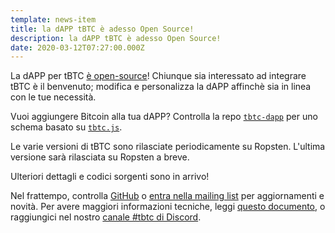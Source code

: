 ```yaml
---
template: news-item
title: la dAPP tBTC è adesso Open Source!
description: la dAPP tBTC è adesso Open Source!
date: 2020-03-12T07:27:00.000Z
---
```

La dAPP per tBTC [è open-source](https://github.com/keep-network/tbtc-dapp)! Chiunque sia interessato ad integrare tBTC è il benvenuto; modifica e personalizza la dAPP affinchè sia in linea con le tue necessità.

Vuoi aggiungere Bitcoin alla tua dAPP? Controlla la repo [`tbtc-dapp`](https://github.com/keep-network/tbtc-dapp) per uno schema basato su [`tbtc.js`](https://github.com/keep-network/tbtc.js).

Le varie versioni di tBTC sono rilasciate periodicamente su Ropsten. L'ultima versione sarà rilasciata su Ropsten a breve.

Ulteriori dettagli e codici sorgenti sono in arrivo!

Nel frattempo, controlla [GitHub](https://github.com/keep-network/tbtc) o [entra nella mailing list](#mailing-list) per aggiornamenti e novità. Per avere maggiori informazioni tecniche, leggi [questo documento](http://docs.keep.network/tbtc/index.pdf), o raggiungici nel nostro [canale #tbtc di Discord](https://chat.tbtc.network).
